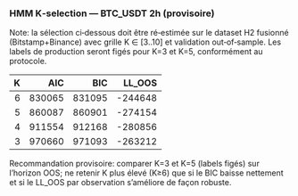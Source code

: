 ### HMM K‑selection — BTC_USDT 2h (provisoire)

Note: la sélection ci‑dessous doit être ré‑estimée sur le dataset H2 fusionné (Bitstamp+Binance) avec grille K ∈ [3..10] et validation out‑of‑sample. Les labels de production seront figés pour K=3 et K=5, conformément au protocole.

|   K |    AIC |    BIC |   LL_OOS |
|----:|-------:|-------:|---------:|
|   6 | 830065 | 831095 |  -244648 |
|   5 | 860087 | 860901 |  -274154 |
|   4 | 911554 | 912168 |  -280856 |
|   3 | 970660 | 971093 |  -263212 |

Recommandation provisoire: comparer K=3 et K=5 (labels figés) sur l’horizon OOS; ne retenir K plus élevé (K≥6) que si le BIC baisse nettement et si le LL_OOS par observation s’améliore de façon robuste.